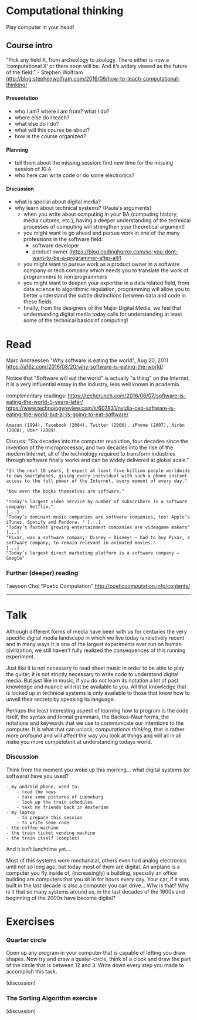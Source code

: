 # Computational thinking

Play computer in your head!

## Course intro

“Pick any field X, from archeology to zoology. There either is now a ‘computational X’ or there soon will be. And it’s widely viewed as the future of the field.” - Stephen Wolfram
http://blog.stephenwolfram.com/2016/09/how-to-teach-computational-thinking/

#### Presentation
- who I am? where I am from? what I do?
- where else do I teach?
- what else do I do?
- what will this course be about?
- how is the course organized?

#### Planning
- tell them about the missing session: find new time for the missing session of 10.4
- who here can write code or do some electronics?

#### Discussion
- what is special about digital media?
- why learn about technical systems?
    (Paula's arguments)
    - when you write about computing in your BA (computing history, media cultures, etc.), having a deeper understanding of the technical processes of computing will strengthen your theoretical argument! 
    - you might want to go ahead and persue work in one of the many professions in the software field:
        - software developer
        - product owner
        (https://blog.codinghorror.com/so-you-dont-want-to-be-a-programmer-after-all/)
    - you might want to pursue work as a product owner in a software company or tech company which needs you to translate the work of programmers to non programmers 
    - you might want to deepen your expertise in a data related field, from data science to algorithmic regulation, programming will allow you to better understand the subtle distinctions between data and code in these fields
    - finally, from the designers of the Major Digital Media, we feel that understanding digital media today calls for understanding at least some of the technical basics of computing! 


# Read 
Marc Andreessen "Why software is eating the world", Aug 20, 2011
https://a16z.com/2016/08/20/why-software-is-eating-the-world/

Notice that "Software will eat the world" is actually "a thing" on the Internet, it is a very influential essay in the industry, less well known in academia.

complimentary readings:
    https://techcrunch.com/2016/06/07/software-is-eating-the-world-5-years-later/
    https://www.technologyreview.com/s/607831/nvidia-ceo-software-is-eating-the-world-but-ai-is-going-to-eat-software/

    Amazon (1994), Facebook (2004), Twitter (2006), iPhone (2007), Airbn (2008), Uber (2009)

Discuss:
    "Six decades into the computer revolution, four decades since the invention of the microprocessor, and two decades into the rise of the modern Internet, all of the technology required to transform industries through software finally works and can be widely delivered at global scale."

    "In the next 10 years, I expect at least five billion people worldwide to own smartphones, giving every individual with such a phone instant access to the full power of the Internet, every moment of every day."

    "Now even the books themselves are software."

    "Today’s largest video service by number of subscribers is a software company: Netflix."
    [...]
    "Today’s dominant music companies are software companies, too: Apple’s iTunes, Spotify and Pandora. " [...] 
    "Today’s fastest growing entertainment companies are videogame makers"
    [...]
    "Pixar, was a software company. Disney — Disney! — had to buy Pixar, a software company, to remain relevant in animated movies."
    [...]
    "Today’s largest direct marketing platform is a software company — Google"

### Further (deeper) reading

Taeyoon Choi "Poetic Computation"
http://poeticcomputation.info/contents/

----

# Talk

Although different forms of media have been with us for centuries the very specific digital media landscape in which we live today is relatively recent and in many ways it is one of the largest experiments ever run on human civilization, we still haven't fully realized the consequences of this running experiment.

Just like it is not necessary to read sheet music in order to be able to play the guitar, it is not strictly necessary to write code to understand digital media. But just like in music, if you do not learn its notation a lot of past knowledge and nuance will not be available to you. All that knowledge that is locked up in technical systems is only available to those that know how to unveil their secrets by speaking its language.

Perhaps the least interesting aspect of learning how to program is the code itself, the syntax and formal grammars, the Backus-Naur forms, the notations and keywords that we use to communicate our intentions to the computer. It is what that can unlock, *computational thinking*, that is rather more profound and will affect the way you look at things and will all in all make you more competetent at understanding todays world.

### Discussion

Think from the moment you woke up this morning... what digital systems (or software) have you used?

    - my android phone, used to:
        - read the news
        - take some pictures of Lueneburg
        - look up the train schedules
        - text my friends back in Amsterdam
    - my laptop
        - to prepare this session
        - to write some code
    - the coffee machine
    - the train ticket vending machine
    - the train itself (complex)

And it isn't lunchtime yet...

Most of this systems were mechanical, others even had analog electronics until not so long ago, but today most of them are digital. An airplane is a computer you fly inside of, (increasingly) a building, specially an office building are computers that you sit in for hours every day. Your car, if it was built in the last decade is also a computer you can drive... Why is that? Why is it that so many systems around us, in the last decades of the 1900s and beginning of the 2000s have become digital?


# Exercises

### Quarter circle
Open up any program in your computer that is capable of letting you draw shapes. Now try and draw a quater-circle, think of a clock and draw the part of the circle that is between 12 and 3. Write down every step you made to accomplish this task.

(discussion)

### The Sorting Algorithm exercise
(discussion)
